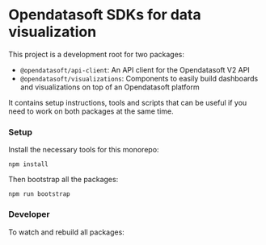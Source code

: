 # Opendatasoft SDKs for data visualization

This project is a development root for two packages:
- `@opendatasoft/api-client`: An API client for the Opendatasoft V2 API
- `@opendatasoft/visualizations`: Components to easily build dashboards and visualizations on top of an Opendatasoft platform

It contains setup instructions, tools and scripts that can be useful if you need to work on both packages at the same time.

### Setup
Install the necessary tools for this monorepo:
```
npm install
```

Then bootstrap all the packages:
```
npm run bootstrap
```

### Developer
To watch and rebuild all packages:
